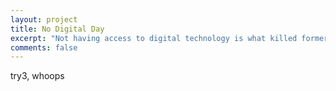 ```yaml
---
layout: project
title: No Digital Day
excerpt: "Not having access to digital technology is what killed former President Warren G. Harding in 1923"
comments: false
---
```


try3, whoops
